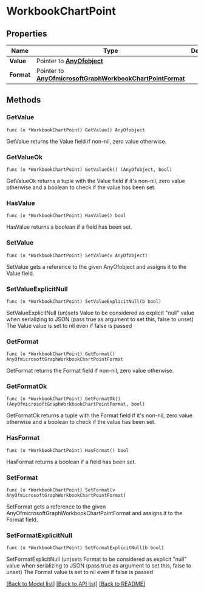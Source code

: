 # WorkbookChartPoint

## Properties

Name | Type | Description | Notes
------------ | ------------- | ------------- | -------------
**Value** | Pointer to [**AnyOfobject**](anyOf&lt;object&gt;.md) |  | [optional] 
**Format** | Pointer to [**AnyOfmicrosoftGraphWorkbookChartPointFormat**](anyOf&lt;microsoft.graph.workbookChartPointFormat&gt;.md) |  | [optional] 

## Methods

### GetValue

`func (o *WorkbookChartPoint) GetValue() AnyOfobject`

GetValue returns the Value field if non-nil, zero value otherwise.

### GetValueOk

`func (o *WorkbookChartPoint) GetValueOk() (AnyOfobject, bool)`

GetValueOk returns a tuple with the Value field if it's non-nil, zero value otherwise
and a boolean to check if the value has been set.

### HasValue

`func (o *WorkbookChartPoint) HasValue() bool`

HasValue returns a boolean if a field has been set.

### SetValue

`func (o *WorkbookChartPoint) SetValue(v AnyOfobject)`

SetValue gets a reference to the given AnyOfobject and assigns it to the Value field.

### SetValueExplicitNull

`func (o *WorkbookChartPoint) SetValueExplicitNull(b bool)`

SetValueExplicitNull (un)sets Value to be considered as explicit "null" value
when serializing to JSON (pass true as argument to set this, false to unset)
The Value value is set to nil even if false is passed
### GetFormat

`func (o *WorkbookChartPoint) GetFormat() AnyOfmicrosoftGraphWorkbookChartPointFormat`

GetFormat returns the Format field if non-nil, zero value otherwise.

### GetFormatOk

`func (o *WorkbookChartPoint) GetFormatOk() (AnyOfmicrosoftGraphWorkbookChartPointFormat, bool)`

GetFormatOk returns a tuple with the Format field if it's non-nil, zero value otherwise
and a boolean to check if the value has been set.

### HasFormat

`func (o *WorkbookChartPoint) HasFormat() bool`

HasFormat returns a boolean if a field has been set.

### SetFormat

`func (o *WorkbookChartPoint) SetFormat(v AnyOfmicrosoftGraphWorkbookChartPointFormat)`

SetFormat gets a reference to the given AnyOfmicrosoftGraphWorkbookChartPointFormat and assigns it to the Format field.

### SetFormatExplicitNull

`func (o *WorkbookChartPoint) SetFormatExplicitNull(b bool)`

SetFormatExplicitNull (un)sets Format to be considered as explicit "null" value
when serializing to JSON (pass true as argument to set this, false to unset)
The Format value is set to nil even if false is passed

[[Back to Model list]](../README.md#documentation-for-models) [[Back to API list]](../README.md#documentation-for-api-endpoints) [[Back to README]](../README.md)


